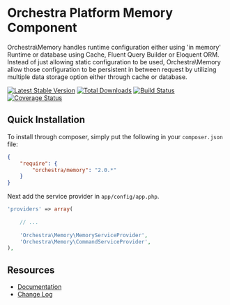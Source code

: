 Orchestra Platform Memory Component
==============

Orchestra\Memory handles runtime configuration either using 'in memory' Runtime or database using Cache, Fluent Query Builder or Eloquent ORM. Instead of just allowing static configuration to be used, Orchestra\Memory allow those configuration to be persistent in between request by utilizing multiple data storage option either through cache or database.

[![Latest Stable Version](https://poser.pugx.org/orchestra/memory/v/stable.png)](https://packagist.org/packages/orchestra/memory) 
[![Total Downloads](https://poser.pugx.org/orchestra/memory/downloads.png)](https://packagist.org/packages/orchestra/memory) 
[![Build Status](https://travis-ci.org/orchestral/memory.png?branch=2.0)](https://travis-ci.org/orchestral/memory) 
[![Coverage Status](https://coveralls.io/repos/orchestral/memory/badge.png?branch=2.0)](https://coveralls.io/r/orchestral/memory?branch=2.0)

## Quick Installation

To install through composer, simply put the following in your `composer.json` file:

```json
{
	"require": {
		"orchestra/memory": "2.0.*"
	}
}
```

Next add the service provider in `app/config/app.php`.

```php
'providers' => array(
	
	// ...
	
	'Orchestra\Memory\MemoryServiceProvider',
	'Orchestra\Memory\CommandServiceProvider',
),
```

## Resources

* [Documentation](http://orchestraplatform.com/docs/2.0/components/memory)
* [Change Log](http://orchestraplatform.com/docs/2.0/components/memory/changes#v2.0)
